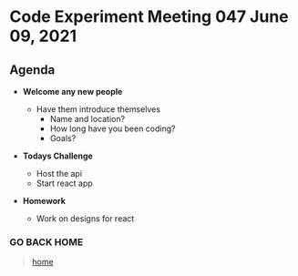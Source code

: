 # Code Experiment Meeting 047 June 09, 2021

## Agenda
- **Welcome any new people**
  - Have them introduce themselves
    - Name and location?
    - How long have you been coding?
    - Goals?


- **Todays Challenge**
  - Host the api
  - Start react app


- **Homework**
  - Work on designs for react


### GO BACK HOME
> [home](../../../readme.md)